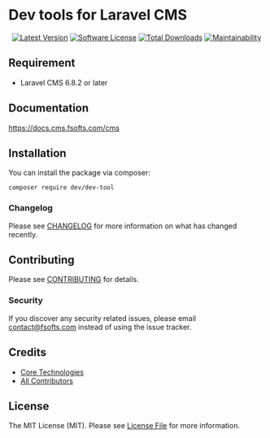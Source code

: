 # Dev tools for Laravel CMS

<p align="center">
    <a href="https://packagist.org/packages/vswb/dev-tool"><img src="https://img.shields.io/packagist/v/vswb/dev-tool.svg?style=flat-square" alt="Latest Version"></a>
    <a href="/LICENSE"><img src="https://img.shields.io/badge/license-MIT-brightgreen.svg?style=flat-square" alt="Software License"></a>
    <a href="https://packagist.org/packages/vswb/dev-tool"><img src="https://img.shields.io/packagist/dt/vswb/dev-tool.svg?style=flat-square" alt="Total Downloads"></a>
    <a href="https://codeclimate.com/github/vswb/dev-tool/maintainability"><img src="https://api.codeclimate.com/v1/badges/a6e4612307e3b3bf8252/maintainability" alt="Maintainability"></a>
</p>

## Requirement

- Laravel CMS 6.8.2 or later

## Documentation

https://docs.cms.fsofts.com/cms

## Installation

You can install the package via composer:

```shell
composer require dev/dev-tool
```

### Changelog

Please see [CHANGELOG](CHANGELOG.md) for more information on what has changed recently.

## Contributing

Please see [CONTRIBUTING](CONTRIBUTING.md) for details.

### Security

If you discover any security related issues, please email contact@fsofts.com instead of using the issue tracker.

## Credits

- [Core Technologies](https://github.com/vswb)
- [All Contributors](../../contributors)

## License

The MIT License (MIT). Please see [License File](LICENSE) for more information.
